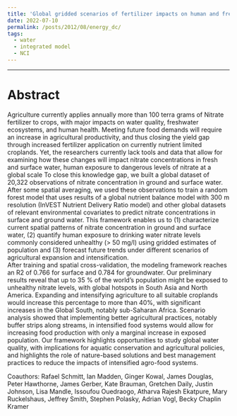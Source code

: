 ```yaml
---
title: 'Global gridded scenarios of fertilizer impacts on human and freshwater health '
date: 2022-07-10
permalink: /posts/2012/08/energy_dc/
tags:
  - water
  - integrated model
  - NCI
---
```

______________________________

Abstract
======

Agriculture currently applies annually more than 100 terra grams of Nitrate fertilizer to crops, with major impacts on water quality, freshwater ecosystems, and human health. Meeting future food demands will require an increase in agricultural productivity, and thus closing the yield gap through increased fertilizer application on currently nutrient limited croplands. Yet, the researchers currently lack tools and data that allow for examining how these changes will impact nitrate concentrations in fresh and surface water, human exposure to dangerous levels of nitrate at a global scale 
To close this knowledge gap, we built a global dataset of 20,322 observations of nitrate concentration in ground and surface water. After some spatial averaging, we used these observations to train a random forest model that uses results of a global nutrient balance model with 300 m resolution (InVEST Nutrient Delivery Ratio model) and other global datasets of relevant environmental covariates to predict nitrate concentrations in surface and ground water.  This framework enables us to (1) characterize current spatial patterns of nitrate concentration in ground and surface water, (2) quantify human exposure to drinking water nitrate levels commonly considered unhealthy (> 50 mg/l) using gridded estimates of population and (3) forecast future trends under different scenarios of agricultural expansion and intensification.  
After training and spatial cross-validation, the modeling framework reaches an R2 of 0.766 for surface and 0.784 for groundwater. Our preliminary results reveal that up to 35 % of the world’s population might be exposed to unhealthy nitrate levels, with global hotspots in South Asia and North America. Expanding and intensifying agriculture to all suitable croplands would increase this percentage to more than 40%, with significant increases in the Global South, notably sub-Saharan Africa. Scenario analysis showed that implementing better agricultural practices, notably buffer strips along streams, in intensified food systems would allow for increasing food production with only a marginal increase in exposed population. Our framework highlights opportunities to study global water quality, with implications for aquatic conservation and agricultural policies, and highlights the role of nature-based solutions and best management practices to reduce the impacts of intensified agro-food systems.  

Coauthors: Rafael Schmitt, Ian Madden, Ginger Kowal, James Douglas, Peter Hawthorne, James Gerber, Kate Brauman, Gretchen Daily, Justin Johnson, Lisa Mandle, Issoufou Ouedraogo, Atharva Rajesh Ekatpure, Mary Ruckelshaus, Jeffrey Smith, Stephen Polasky, Adrian Vogl, Becky Chaplin Kramer

